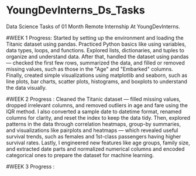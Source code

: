 # YoungDevInterns_Ds_Tasks
Data Science Tasks of 01 Month Remote Internship At YoungDevInterns.

#WEEK 1 Progress:
Started by setting up the environment and loading the Titanic dataset using pandas. Practiced Python basics like using variables, data types, loops, and functions. Explored lists, dictionaries, and tuples to organize and understand data. After that, handled the dataset using pandas — checked the first few rows, summarized the data, and filled or removed missing values, such as those in the "Age" and "Embarked" columns. Finally, created simple visualizations using matplotlib and seaborn, such as line plots, bar charts, scatter plots, histograms, and boxplots to understand the data visually.

#WEEK 2 Progress : 
Cleaned the Titanic dataset — filled missing values, dropped irrelevant columns, and removed outliers in age and fare using the IQR method. I also converted a sample date to datetime format, renamed columns for clarity, and reset the index to keep the data tidy.
Then, explored patterns in the data through correlation heatmaps, group-by summaries, and visualizations like pairplots and heatmaps — which revealed useful survival trends, such as females and 1st-class passengers having higher survival rates.
Lastly, I engineered new features like age groups, family size, and extracted date parts and normalized numerical columns and encoded categorical ones to prepare the dataset for machine learning.

#WEEK 3 Progress :

